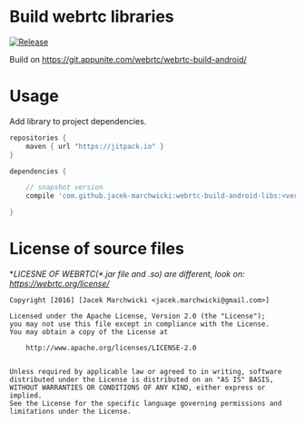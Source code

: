 # Build webrtc libraries

[![Release](https://jitpack.io/v/jacek-marchwicki/webrtc-build-android-libs.svg)](https://jitpack.io/#jacek-marchwicki/webrtc-build-android-libs)

Build on https://git.appunite.com/webrtc/webrtc-build-android/

# Usage
Add library to project dependencies.

```groovy
repositories {
    maven { url "https://jitpack.io" }
}

dependencies {

    // snapshot version
    compile 'com.github.jacek-marchwicki:webrtc-build-android-libs:<version-from-jitpack-sticker>'

}
```

# License of source files
**LICESNE OF WEBRTC(*.jar file and *.so) are different, look on: https://webrtc.org/license/**

    Copyright [2016] [Jacek Marchwicki <jacek.marchwicki@gmail.com>]
    
    Licensed under the Apache License, Version 2.0 (the "License");
    you may not use this file except in compliance with the License.
    You may obtain a copy of the License at
    
    	http://www.apache.org/licenses/LICENSE-2.0
        
    
    Unless required by applicable law or agreed to in writing, software
    distributed under the License is distributed on an "AS IS" BASIS,
    WITHOUT WARRANTIES OR CONDITIONS OF ANY KIND, either express or implied.
    See the License for the specific language governing permissions and
    limitations under the License.
